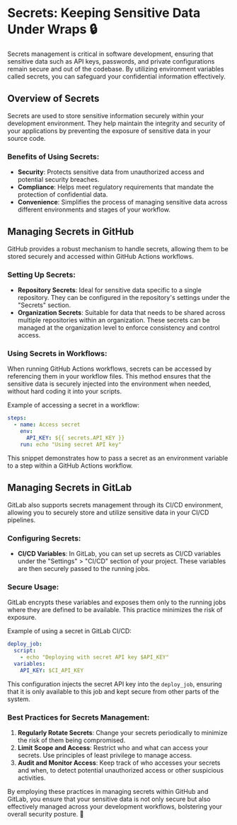 # Secrets: Keeping Sensitive Data Under Wraps 🔒

Secrets management is critical in software development, ensuring that sensitive data such as API keys, passwords, and private configurations remain secure and out of the codebase. By utilizing environment variables called secrets, you can safeguard your confidential information effectively.

## Overview of Secrets

Secrets are used to store sensitive information securely within your development environment. They help maintain the integrity and security of your applications by preventing the exposure of sensitive data in your source code.

### Benefits of Using Secrets:

- **Security**: Protects sensitive data from unauthorized access and potential security breaches.
- **Compliance**: Helps meet regulatory requirements that mandate the protection of confidential data.
- **Convenience**: Simplifies the process of managing sensitive data across different environments and stages of your workflow.

## Managing Secrets in GitHub

GitHub provides a robust mechanism to handle secrets, allowing them to be stored securely and accessed within GitHub Actions workflows.

### Setting Up Secrets:

- **Repository Secrets**: Ideal for sensitive data specific to a single repository. They can be configured in the repository's settings under the "Secrets" section.
- **Organization Secrets**: Suitable for data that needs to be shared across multiple repositories within an organization. These secrets can be managed at the organization level to enforce consistency and control access.

### Using Secrets in Workflows:

When running GitHub Actions workflows, secrets can be accessed by referencing them in your workflow files. This method ensures that the sensitive data is securely injected into the environment when needed, without hard coding it into your scripts.

Example of accessing a secret in a workflow:

```yaml
steps:
  - name: Access secret
    env:
      API_KEY: ${{ secrets.API_KEY }}
    run: echo "Using secret API key"
```

This snippet demonstrates how to pass a secret as an environment variable to a step within a GitHub Actions workflow.

## Managing Secrets in GitLab

GitLab also supports secrets management through its CI/CD environment, allowing you to securely store and utilize sensitive data in your CI/CD pipelines.

### Configuring Secrets:

- **CI/CD Variables**: In GitLab, you can set up secrets as CI/CD variables under the "Settings" > "CI/CD" section of your project. These variables are then securely passed to the running jobs.

### Secure Usage:

GitLab encrypts these variables and exposes them only to the running jobs where they are defined to be available. This practice minimizes the risk of exposure.

Example of using a secret in GitLab CI/CD:

```yaml
deploy_job:
  script:
    - echo "Deploying with secret API key $API_KEY"
  variables:
    API_KEY: $CI_API_KEY
```

This configuration injects the secret API key into the `deploy_job`, ensuring that it is only available to this job and kept secure from other parts of the system.

### Best Practices for Secrets Management:

1. **Regularly Rotate Secrets**: Change your secrets periodically to minimize the risk of them being compromised.
2. **Limit Scope and Access**: Restrict who and what can access your secrets. Use principles of least privilege to manage access.
3. **Audit and Monitor Access**: Keep track of who accesses your secrets and when, to detect potential unauthorized access or other suspicious activities.

By employing these practices in managing secrets within GitHub and GitLab, you ensure that your sensitive data is not only secure but also effectively managed across your development workflows, bolstering your overall security posture. 🔐